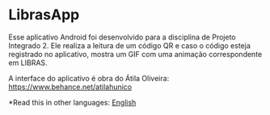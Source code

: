 # LibrasApp
Esse aplicativo Android foi desenvolvido para a disciplina de Projeto Integrado 2. Ele realiza a leitura de um código QR e caso o código esteja
registrado no aplicativo, mostra um GIF com uma animação correspondente em LIBRAS.

A interface do aplicativo é obra do Átila Oliveira: https://www.behance.net/atilahunico

*Read this in other languages: [English](README-EN.md)


